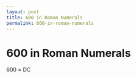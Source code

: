 ```yaml
---
layout: post
title: 600 in Roman Numerals
permalink: 600-in-roman-numerals
---
```


# 600 in Roman Numerals

600 = DC
